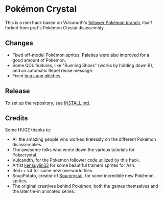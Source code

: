 # Pokémon Crystal

This is a rom hack based on Vulcandth's [follower Pokémon branch](https://github.com/fellowship-of-the-roms/pokecrystal/tree/follow-mons), itself forked from pret's Pokémon Crystal disassembly.

## Changes
* Fixed off-model Pokémon sprites. Palettes were also improved for a good amount of Pokémon.
* Some QOL features, like "Running Shoes" (works by holding down B), and an automatic Repel reuse message.
* Fixed [bugs and glitches](https://github.com/pret/pokecrystal/blob/master/docs/bugs_and_glitches.md).

## Release
To set up the repository, see [INSTALL.md](INSTALL.md).

## Credits
Some HUGE thanks to:
* All the amazing people who worked tirelessly on the different Pokémon disassemblies.
* The awesome folks who wrote down the various tutorials for Pokecrystal.
* Vulcandth, for the Pokémon follower code utilized by this hack.
* Artist [kensuyjin33](https://www.deviantart.com/kensuyjin33) for some beautiful trainers sprites for Ash.
* Red++ v4 for some new overworld tiles.
* SoupPotato, creator of [Sourcrystal](https://github.com/SoupPotato/Sourcrystal), for some incredible new Pokémon sprites.
* The original creatives behind Pokémon, both the games themselves and the later tie-in animated series.
